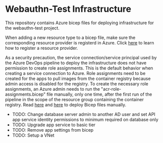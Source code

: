 # Webauthn-Test Infrastructure 
This repository contains Azure bicep files for deploying infrastructure for the webauthn-test project.

When adding a new resource type to a bicep file, make sure the corresponding resource provider is registerd in Azure.
Click [here](https://learn.microsoft.com/en-us/azure/azure-resource-manager/troubleshooting/error-register-resource-provider?tabs=azure-portal) to learn how to register a resource provider.

As a security precaution, the service connection/service principal used by the Azure DevOps pipeline to deploy the infrastructure does not have
permission to create role assignments. This is the default behavior when creating a service connection to Azure. Role assignments need to be created for the apps to pull images from the container registry because admin access is disabled for the registry. To create the necessary role assignments, an Azure admin needs to run the "acr-role-assignments.bicep" file manually, only one time, after the first run of the pipeline in the scope of the resource group containing the container registry. Read [here](https://learn.microsoft.com/en-us/azure/azure-resource-manager/bicep/deploy-cli) and [here](https://learn.microsoft.com/en-us/azure/azure-resource-manager/bicep/deploy-vscode) to deploy Bicep files manually.

* TODO: Change database server admin to another AD user and set API app service identity permissions to minimum required on database only
* TODO: Upgrade app service to basic tier
* TODO: Remove app settings from bicep
* TODO: Setup a VNet